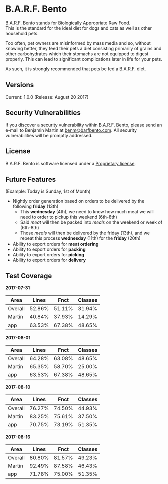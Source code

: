 # B.A.R.F. Bento

B.A.R.F. Bento stands for Biologically Appropriate Raw Food. \
This is the standard for the ideal diet for dogs and cats as well as other household pets. 

Too often, pet owners are misinformed by mass media and so, without knowing better, they feed their pets a 
diet consisting primarily of grains and other carbohydrates which their stomachs are not equipped to 
digest properly. This can lead to significant complications later in life for your pets. 

As such, it is strongly recommended that pets be fed a B.A.R.F. diet. 

## Versions

Current: 1.0.0 (Release: August 20 2017)

## Security Vulnerabilities

If you discover a security vulnerability within B.A.R.F. Bento, please send an e-mail to Benjamin Martin at 
benm@barfbento.com. All security vulnerabilities will be promptly addressed.

## License

B.A.R.F. Bento is software licensed under a [Proprietary license](https://en.wikipedia.org/wiki/Proprietary_software).

## Future Features

(Example: Today is Sunday, 1st of Month)
* Nightly order generation based on orders to be delivered by the following **friday** (13th)
  * This **wednesday** (4th), we need to know how much meat we will need to order to pickup this weekend (6th-8th)
  * Said *meat* will then be packed into *meals* on the weekend or week of (6th-8th)
  * Those *meals* will then be delivered by the friday (13th), and we repeat this process **wednesday** (11th) for the **friday** (20th)
* Ability to export orders for **meat ordering**
* Ability to export orders for **packing**
* Ability to export orders for **picking**
* Ability to export orders for **delivery**

## Test Coverage

**2017-07-31**

| Area | Lines | Fnct | Classes |
| ---- | ----- | ---- | ------- |
| Overall | 52.86% | 51.11% | 31.94% |
| Martin | 40.84% | 37.93% | 14.29% |
| app | 63.53% | 67.38% | 48.65% |

**2017-08-01**

| Area | Lines | Fnct | Classes |
| ---- | ----- | ---- | ------- |
| Overall | 64.28% | 63.08% | 48.65% |
| Martin | 65.35% | 58.70% | 25.00% |
| app | 63.53% | 67.38% | 48.65% |

**2017-08-10**

| Area | Lines | Fnct | Classes |
| ---- | ----- | ---- | ------- |
| Overall | 76.27% | 74.50% | 44.93% |
| Martin | 83.25% | 75.61% | 37.50% |
| app | 70.75% | 73.19% | 51.35% |

**2017-08-16**

| Area | Lines | Fnct | Classes |
| ---- | ----- | ---- | ------- |
| Overall | 80.80% | 81.57% | 49.23% |
| Martin | 92.49% | 87.58% | 46.43% |
| app | 71.78% | 75.00% | 51.35% |
